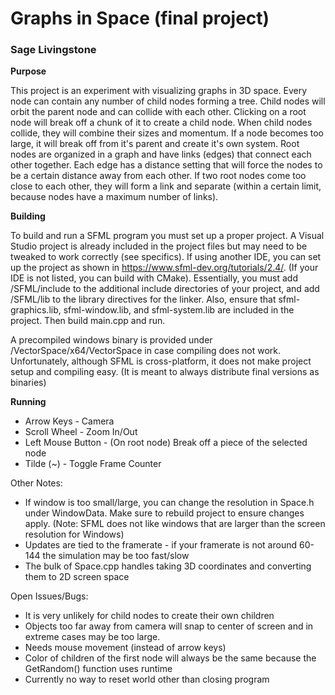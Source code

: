 # Graphs in Space (final project)
### Sage Livingstone

**Purpose**

  This project is an experiment with visualizing graphs in 3D space. Every node can contain
any number of child nodes forming a tree. Child nodes will orbit the parent node and can collide
with each other. Clicking on a root node will break off a chunk of it to create a child node. When
child nodes collide, they will combine their sizes and momentum. If a node becomes too large, it
will break off from it's parent and create it's own system. Root nodes are organized in a graph and
have links (edges) that connect each other together. Each edge has a distance setting that will force
the nodes to be a certain distance away from each other. If two root nodes come too close to each other,
they will form a link and separate (within a certain limit, because nodes have a maximum number of links).

**Building**

  To build and run a SFML program you must set up a proper project. A Visual Studio project is
already included in the project files but may need to be tweaked to work correctly (see specifics).
If using another IDE, you can set up the project as shown in https://www.sfml-dev.org/tutorials/2.4/.
(If your IDE is not listed, you can build with CMake). Essentially, you must add /SFML/include
to the additional include directories of your project, and add /SFML/lib to the library directives
for the linker. Also, ensure that sfml-graphics.lib, sfml-window.lib, and sfml-system.lib are
included in the project. Then build main.cpp and run. 

A precompiled windows binary is provided under /VectorSpace/x64/VectorSpace in case compiling does not 
work. Unfortunately, although SFML is cross-platform, it does not make project setup and compiling
easy. (It is meant to always distribute final versions as binaries)

**Running**

* Arrow Keys - Camera
* Scroll Wheel - Zoom In/Out
* Left Mouse Button - (On root node) Break off a piece of the selected node
* Tilde (~) - Toggle Frame Counter

Other Notes:
* If window is too small/large, you can change the resolution in Space.h under WindowData. Make sure to rebuild project to ensure changes apply. (Note: SFML does not like windows that are larger than the screen resolution for Windows)
* Updates are tied to the framerate - if your framerate is not around 60-144 the simulation may be too fast/slow
* The bulk of Space.cpp handles taking 3D coordinates and converting them to 2D screen space

Open Issues/Bugs:
* It is very unlikely for child nodes to create their own children
* Objects too far away from camera will snap to center of screen and in extreme cases may be too large.
* Needs mouse movement (instead of arrow keys)
* Color of children of the first node will always be the same because the GetRandom() function uses runtime
* Currently no way to reset world other than closing program
